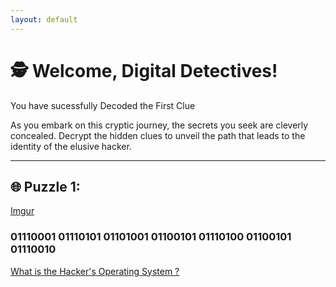 ```yaml
---
layout: default
---
```




# 🕵️ **Welcome, Digital Detectives!**

You have sucessfully Decoded the First Clue

As you embark on this cryptic journey, the secrets you seek are cleverly concealed. Decrypt the hidden clues to unveil the path that leads to the identity of the elusive hacker.

---

## 🌐 Puzzle 1:

[Imgur](https://i.imgur.com/o08TNgG.png)

### 01110001 01110101 01101001 01100101 01110100 01100101 01110010


[What is the Hacker's Operating System ?](https://drive.google.com/file/d/1yDnDbrMa45orjQZFEFFoNpRjU89NH978/view?usp=sharing)




